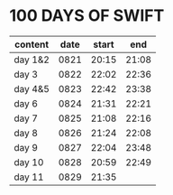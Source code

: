 # 100 DAYS OF SWIFT

| content | date | start | end   |
|---------|------|-------|-------|
| day 1&2 | 0821 | 20:15 | 21:08 |
| day 3   | 0822 | 22:02 | 22:36 |
| day 4&5 | 0823 | 22:42 | 23:38 |
| day 6   | 0824 | 21:31 | 22:21 |
| day 7   | 0825 | 21:08 | 22:16 |
| day 8   | 0826 | 21:24 | 22:08 |
| day 9   | 0827 | 22:04 | 23:48 |
| day 10  | 0828 | 20:59 | 22:49 |
| day 11  | 0829 | 21:35 |       |
